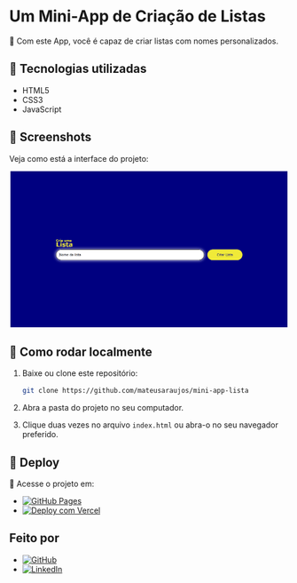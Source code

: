 <!-- markdownlint-disable MD033 -->

# Um Mini-App de Criação de Listas

🎯 Com este App, você é capaz de criar listas com nomes personalizados.

## 🧠 Tecnologias utilizadas

- HTML5
- CSS3
- JavaScript

## 📸 Screenshots

Veja como está a interface do projeto:

<p align="center">
    <img src="./interfaceInicial.png" alt="Interface Inicial" width="500" />
</p>

## 🔧 Como rodar localmente

1. Baixe ou clone este repositório:

   ```sh
   git clone https://github.com/mateusaraujos/mini-app-lista
   ```

2. Abra a pasta do projeto no seu computador.
3. Clique duas vezes no arquivo `index.html` ou abra-o no seu navegador preferido.

## 🚀 Deploy

🔗 Acesse o projeto em:

- [![GitHub Pages](https://img.shields.io/badge/GitHub%20Pages-online-emerald?logo=github&logoColor=white)](https://mateusaraujos.github.io/mini-app-lista/)
- [![Deploy com Vercel](https://img.shields.io/badge/Vercel-online-emerald?logo=vercel&logoColor=white)](https://mini-app-lista.vercel.app)

## Feito por

- [![GitHub](https://img.shields.io/badge/GitHub%20-%20mateusaraujos-white?logo=github&logoColor=white)](https://github.com/mateusaraujos)
- [![LinkedIn](https://img.shields.io/badge/LinkedIn%20-%20Mateus%20Araújo-blue?logo=linkedin&logoColor=white)](https://www.linkedin.com/in/mateusaraujos/)
